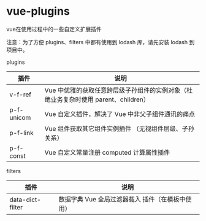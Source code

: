 # vue-plugins
vue在使用过程中的一些自定义扩展插件

注意：为了方便 plugins、filters 中都有使用到 lodash 库，请先安装 lodash 到项目中。

plugins

插件 | 说明
---|---
v-f-ref | Vue 中优雅的获取任意跨层级子孙组件的实例对象（杜绝业务复杂时使用 parent、children）
p-f-unicom | Vue 自定义插件，解决了 Vue 中非父子组件通讯的痛点
p-f-link | Vue 组件获取其它组件实例插件 （无视组件层级、子孙关系）
p-f-const | Vue 自定义常量注册 computed 计算属性插件

filters

插件 | 说明
---|---
data-dict-filter | 数据字典 Vue 全局过滤器载入 插件（在模板中使用）
